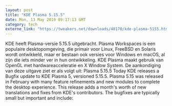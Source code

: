 ```yaml
---
layout: post
title: "KDE Plasma 5.15.5"
date: Mon, 13 May 2019 09:17:13 GMT
category: tech
externe_link: "https://tweakers.net/downloads/48170/kde-plasma-5155.html"
---
```


KDE heeft Plasma-versie 5.15.5 uitgebracht. Plasma Workspaces is een populaire desktopomgeving, die primair voor Linux, FreeBSD en Solaris wordt ontwikkeld, maar er bestaan ook versies voor Windows en macOS, al zijn die iets minder ver in hun ontwikkeling. KDE Plasma maakt gebruik van OpenGL met hardwareacceleratie en X Window System. De aankondiging van deze uitgave ziet er als volgt uit: Plasma 5.15.5 Today KDE releases a Bugfix update to KDE Plasma 5, versioned 5.15.5. Plasma 5.15 was released in February with many feature refinements and new modules to complete the desktop experience. This release adds a month's worth of new translations and fixes from KDE's contributors. The bugfixes are typically small but important and include:<img src="http://feeds.feedburner.com/~r/tweakers/mixed/~4/tHJ9ofmwO2Y" height="1" width="1" alt=""/>
